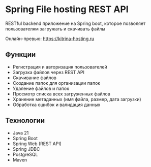 # Spring File hosting REST API

RESTful backend приложение на Spring boot, которое позволяет пользователям загружать и скачивать файлы

Онлайн-превью: https://kitrina-hosting.ru

## Функции

- Регистрация и авторизация пользователей
- Загрузка файлов через REST API
- Скачивание файлов
- Создание папок для организации папок
- Удаление файлов и папок
- Просмотр списка всех загруженных файлов
- Хранение метаданных (имя файла, размер, дата загрузки)
- Обработка ошибок и валидация данных

## Технологии

- Java 21
- Spring Boot
- Spring Web (REST API)
- Spring JDBC
- PostgreSQL
- Maven
